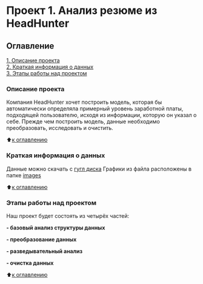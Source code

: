 # Проект 1. Анализ резюме из HeadHunter

## Оглавление  
[1. Описание проекта](https://github.com/AlexexDenimus/sf_ds_projects/tree/master/project_1/README.md#Описание-проекта)  
[2. Краткая информация о данных](https://github.com/AlexexDenimus/sf_ds_projects/tree/master/project_1/README.md#Краткая-информация-о-данных)  
[3. Этапы работы над проектом](https://github.com/AlexexDenimus/sf_ds_projects/tree/master/project_1/README.md#Этапы-работы-над-проектом) 

### Описание проекта
Компания HeadHunter хочет построить модель, которая бы автоматически определяла примерный уровень заработной платы, подходящей пользователю, исходя из информации, которую он указал о себе. Прежде чем построить модель, данные необходимо преобразовать, исследовать и очистить.

:arrow_up:[к оглавлению](https://github.com/AlexexDenimus/sf_ds_projects/tree/master/project_1/README.md#Оглавление)


### Краткая информация о данных
Данные можно скачать с [гугл диска](https://drive.google.com/drive/folders/1PtvFey5C99wKqUblElKh384pb6NieqgX?usp=sharing)
Графики из файла расположены в папке [images](https://github.com/AlexexDenimus/sf_ds_projects/tree/master/project_1/images) 
  
:arrow_up:[к оглавлению](https://github.com/AlexexDenimus/sf_ds_projects/tree/master/project_1/README.md#Оглавление)


### Этапы работы над проектом  
Наш проект будет состоять из четырёх частей:

**- базовый анализ структуры данных**  

**- преобразование данных**

**- разведывательный анализ**

**- очистка данных**

:arrow_up:[к оглавлению](https://github.com/AlexexDenimus/sf_ds_projects/tree/master/project_1/README.md#Оглавление)